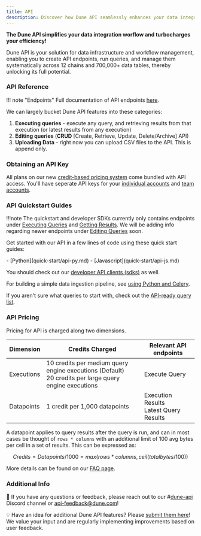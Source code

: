 ```yaml
---
title: API
description: Discover how Dune API seamlessly enhances your data integration workflow, turbocharging your efficiency.
---
```


**The Dune API simplifies your data integration worflow and turbocharges your efficiency!** 

Dune API is your solution for data infrastructure and workflow management, enabling you to create API endpoints, run queries, and manage them systematically across 12 chains and 700,000+ data tables, thereby unlocking its full potential.

### API Reference

!!! note "Endpoints"
    Full documentation of API endpoints [here](api-reference/index.md).

We can largely bucket Dune API features into these categories: 

1. **Executing queries** - execute any query, and retrieving results from that execution (or latest results from any execution)
2. **Editing queries** (**CRUD** [Create, Retrieve, Update, Delete/Archive] API) 
3. **Uploading Data** - right now you can upload CSV files to the API. This is append only.

### Obtaining an API Key
All plans on our new [credit-based pricing system](https://dune.com/pricing) come bundled with API access.
You'll have seperate API keys for your [individual accounts](https://dune.com/settings/api) and [team accounts](https://dune.com/settings/teams).

### API Quickstart Guides

!!!note
    The quickstart and developer SDKs currently only contains endpoints under [Executing Queries](../api/api-reference/execute-queries/index.md) and [Getting Results](../api/api-reference/get-results/index.md). We will be adding info regarding newer endpoints under [Editing Queries](../api/api-reference/edit-queries/index.md) soon.

Get started with our API in a few lines of code using these quick start guides:

<div class="cards grid" markdown>
- [Python](quick-start/api-py.md)
- [Javascript](quick-start/api-js.md)
</div>

You should check out our [developer API clients (sdks)](quick-start/community-clients.md) as well.

For building a simple data ingestion pipeline, see [using Python and Celery](https://adamparrish.xyz/downstream-data-extract-transform-load).

If you aren't sure what queries to start with, check out the [API-ready query list](quick-start/index.md).

### API Pricing
Pricing for API is charged along two dimensions.

| Dimension | Credits Charged | Relevant API endpoints |
|---|---|---|
| Executions | 10 credits per medium query engine executions (Default)<br>20 credits per large query engine executions | Execute Query |
| Datapoints | 1 credit per 1,000 datapoints | Execution Results<br>Latest Query Results |

A datapoint applies to query results after the query is run, and can in most cases be thought of `rows * columns` with an additional limit of 100 avg bytes per cell in a set of results. This can be expressed as: 
```math
Credits = Datapoints/1000 = max(rows*columns, ceil(totalbytes/100))
```
More details can be found on our [FAQ page](https://dune.com/docs/api/faq/#faq-billing-pricing).

### Additional Info

💭 If you have any questions or feedback, please reach out to our #[dune-api](https://discord.com/channels/757637422384283659/1019910980634939433) Discord channel or [api-feedback@dune.com](mailto:api-feedback@dune.com)!

💡 Have an idea for additional Dune API features? Please [submit them here](https://feedback.dune.com/)! We value your input and are regularly implementing improvements based on user feedback.

